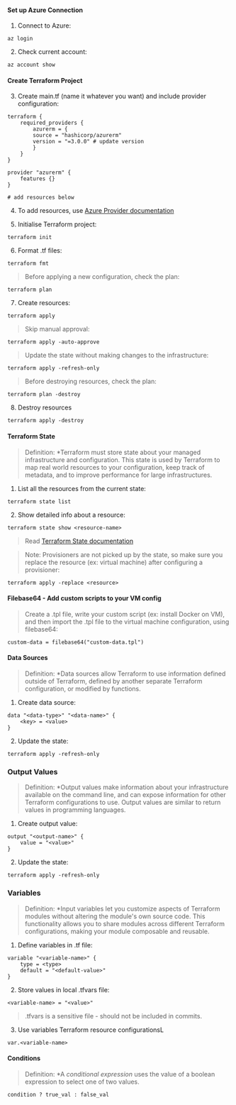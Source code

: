 #### Set up Azure Connection

1. Connect to Azure:

```
az login
```

2. Check current account:

```
az account show
```

#### Create Terraform Project

3. Create main.tf (name it whatever you want) and include provider configuration:

```
terraform {
	required_providers {
		azurerm = {
		source = "hashicorp/azurerm"
		version = "=3.0.0" # update version
		}
	}
}

provider "azurerm" {
	features {}
}

# add resources below
```

4. To add resources, use [Azure Provider documentation](https://registry.terraform.io/providers/hashicorp/azurerm/latest/docs)

5. Initialise Terraform project:

```
terraform init
```

6. Format .tf files:

```
terraform fmt
```

> Before applying a new configuration, check the plan:

```
terraform plan
```

7. Create resources:

```
terraform apply
```

> Skip manual approval:

```
terraform apply -auto-approve
```

> Update the state without making changes to the infrastructure:

```
terraform apply -refresh-only
```

> Before destroying resources, check the plan:

```
terraform plan -destroy
```

8. Destroy resources

```
terraform apply -destroy
```

#### Terraform State

> Definition: \*Terraform must store state about your managed infrastructure and configuration. This state is used by Terraform to map real world resources to your configuration, keep track of metadata, and to improve performance for large infrastructures.

1. List all the resources from the current state:

```
terraform state list
```

2. Show detailed info about a resource:

```
terraform state show <resource-name>
```

> Read [Terraform State documentation](https://developer.hashicorp.com/terraform/language/state)

> Note: Provisioners are not picked up by the state, so make sure you replace the resource (ex: virtual machine) after configuring a provisioner:

```
terraform apply -replace <resource>
```

#### Filebase64 - Add custom scripts to your VM config

> Create a .tpl file, write your custom script (ex: install Docker on VM), and then import the .tpl file to the virtual machine configuration, using filebase64:

```
custom-data = filebase64("custom-data.tpl")
```

#### Data Sources

> Definition: \*Data sources allow Terraform to use information defined outside of Terraform, defined by another separate Terraform configuration, or modified by functions.

1. Create data source:

```
data "<data-type>" "<data-name>" {
	<key> = <value>
}
```

2. Update the state:

```
terraform apply -refresh-only
```

### Output Values

> Definition: \*Output values make information about your infrastructure available on the command line, and can expose information for other Terraform configurations to use. Output values are similar to return values in programming languages.

1. Create output value:

```
output "<output-name>" {
	value = "<value>"
}
```

2. Update the state:

```
terraform apply -refresh-only
```

### Variables

> Definition: \*Input variables let you customize aspects of Terraform modules without altering the module's own source code. This functionality allows you to share modules across different Terraform configurations, making your module composable and reusable.

1. Define variables in .tf file:

```
variable "<variable-name>" {
	type = <type>
	default = "<default-value>"
}
```

2. Store values in local .tfvars file:

```
<variable-name> = "<value>"
```

> .tfvars is a sensitive file - should not be included in commits.

3. Use variables Terraform resource configurationsL

```
var.<variable-name>
```

#### Conditions

> Definition: \*A *conditional expression* uses the value of a boolean expression to select one of two values.

```
condition ? true_val : false_val
```
